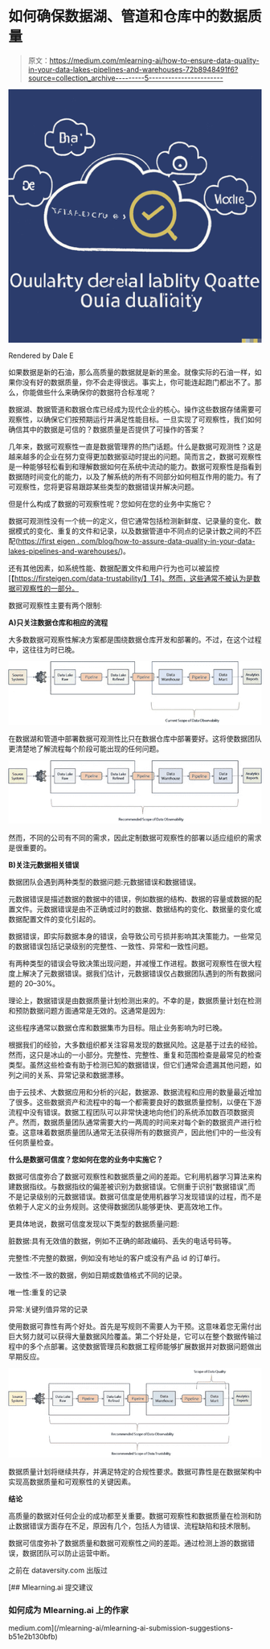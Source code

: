 # 如何确保数据湖、管道和仓库中的数据质量

> 原文：<https://medium.com/mlearning-ai/how-to-ensure-data-quality-in-your-data-lakes-pipelines-and-warehouses-72b8948491f6?source=collection_archive---------5----------------------->

![](img/c9e377103167de11d2f3783b963e18b4.png)

Rendered by Dale E

如果数据是新的石油，那么高质量的数据就是新的黑金。就像实际的石油一样，如果你没有好的数据质量，你不会走得很远。事实上，你可能连起跑门都出不了。那么，你能做些什么来确保你的数据符合标准呢？

数据湖、数据管道和数据仓库已经成为现代企业的核心。操作这些数据存储需要可观察性，以确保它们按预期运行并满足性能目标。一旦实现了可观察性，我们如何确信其中的数据是可信的？数据质量是否提供了可操作的答案？

几年来，数据可观察性一直是数据管理界的热门话题。什么是数据可观测性？这是越来越多的企业在努力变得更加数据驱动时提出的问题。简而言之，数据可观察性是一种能够轻松看到和理解数据如何在系统中流动的能力。数据可观察性是指看到数据随时间变化的能力，以及了解系统的所有不同部分如何相互作用的能力。有了可观察性，您将更容易跟踪某些类型的数据错误并解决问题。

但是什么构成了数据的可观察性呢？您如何在您的业务中实施它？

数据可观测性没有一个统一的定义，但它通常包括检测新鲜度、记录量的变化、数据模式的变化、重复的文件和记录，以及数据管道中不同点的记录计数之间的不匹配([https://first eigen . com/blog/how-to-assure-data-quality-in-your-data-lakes-pipelines-and-warehouses/](https://firsteigen.com/blog/how-to-ensure-data-quality-in-your-data-lakes-pipelines-and-warehouses/))。

还有其他因素，如系统性能、数据配置文件和用户行为也可以被监控[【https://firsteigen.com/data-trustability/】T4]。然而，这些通常不被认为是数据可观察性的一部分。

数据可观察性主要有两个限制:

**A)只关注数据仓库和相应的流程**

大多数数据可观察性解决方案都是围绕数据仓库开发和部署的。不过，在这个过程中，这往往为时已晚。

![](img/647044688d03a0969c060f9562248238.png)

在数据湖和管道中部署数据可观测性比只在数据仓库中部署要好。这将使数据团队更清楚地了解流程每个阶段可能出现的任何问题。

![](img/672aa0db199466469f031268265a3454.png)

然而，不同的公司有不同的需求，因此定制数据可观察性的部署以适应组织的需求是很重要的。

**B)关注元数据相关错误**

数据团队会遇到两种类型的数据问题:元数据错误和数据错误。

元数据错误是描述数据的数据中的错误，例如数据的结构、数据的容量或数据的配置文件。元数据错误是由不正确或过时的数据、数据结构的变化、数据量的变化或数据配置文件的变化引起的。

数据错误，即实际数据本身的错误，会导致公司亏损并影响其决策能力。一些常见的数据错误包括记录级别的完整性、一致性、异常和一致性问题。

有两种类型的错误会导致决策出现问题，并减慢工作进程。数据可观察性在很大程度上解决了元数据错误。据我们估计，元数据错误仅占数据团队遇到的所有数据问题的 20–30%。

理论上，数据错误是由数据质量计划检测出来的。不幸的是，数据质量计划在检测和预防数据问题方面通常是无效的。这通常是因为:

这些程序通常以数据仓库和数据集市为目标。阻止业务影响为时已晚。

根据我们的经验，大多数组织都关注容易发现的数据风险。这是基于过去的经验。然而，这只是冰山的一小部分。完整性、完整性、重复和范围检查是最常见的检查类型。虽然这些检查有助于检测已知的数据错误，但它们通常会遗漏其他问题，如列之间的关系、异常记录和数据漂移。

由于云技术、大数据应用和分析的兴起，数据源、数据流程和应用的数量最近增加了很多。这些数据资产和流程中的每一个都需要良好的数据质量控制，以便在下游流程中没有错误。数据工程团队可以非常快速地向他们的系统添加数百项数据资产。然而，数据质量团队通常需要大约一两周的时间来对每个新的数据资产进行检查。这意味着数据质量团队通常无法获得所有的数据资产，因此他们中的一些没有任何质量检查。

**什么是数据可信度？您如何在您的业务中实施它？**

数据可信度弥合了数据可观察性和数据质量之间的差距。它利用机器学习算法来构建数据指纹。与数据指纹的偏差被识别为数据错误。它侧重于识别“数据错误”,而不是记录级别的元数据错误。数据可信度是使用机器学习发现错误的过程，而不是依赖于人定义的业务规则。这使得数据团队能够更快、更高效地工作。

更具体地说，数据可信度发现以下类型的数据质量问题:

脏数据:具有无效值的数据，例如不正确的邮政编码、丢失的电话号码等。

完整性:不完整的数据，例如没有地址的客户或没有产品 id 的订单行。

一致性:不一致的数据，例如日期或数值格式不同的记录。

唯一性:重复的记录

异常:关键列值异常的记录

使用数据可靠性有两个好处。首先是写规则不需要人为干预。这意味着您无需付出巨大努力就可以获得大量数据风险覆盖。第二个好处是，它可以在整个数据传输过程中的多个点部署。这使数据管理员和数据工程师能够扩展数据并对数据问题做出早期反应。

![](img/a3d47d319ea30c36cb7793cc4d6a34cd.png)

数据质量计划将继续共存，并满足特定的合规性要求。数据可靠性是在数据架构中实现高数据质量和可观察性的关键因素。

**结论**

高质量的数据对任何企业的成功都至关重要。数据可观察性和数据质量在检测和防止数据错误方面存在不足，原因有几个，包括人为错误、流程缺陷和技术限制。

数据可信度弥补了数据质量和数据可观察性之间的差距。通过检测上游的数据错误，数据团队可以防止运营中断。

之前在 dataversity.com 出版过

[](/mlearning-ai/mlearning-ai-submission-suggestions-b51e2b130bfb) [## Mlearning.ai 提交建议

### 如何成为 Mlearning.ai 上的作家

medium.com](/mlearning-ai/mlearning-ai-submission-suggestions-b51e2b130bfb)